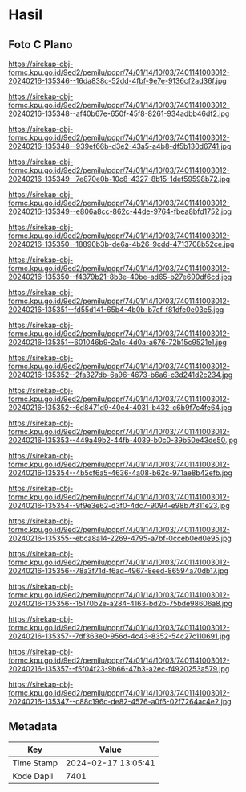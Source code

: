 # Hasil

## Foto C Plano

https://sirekap-obj-formc.kpu.go.id/9ed2/pemilu/pdpr/74/01/14/10/03/7401141003012-20240216-135346--16da838c-52dd-4fbf-9e7e-9136cf2ad36f.jpg

https://sirekap-obj-formc.kpu.go.id/9ed2/pemilu/pdpr/74/01/14/10/03/7401141003012-20240216-135348--af40b67e-650f-45f8-8261-934adbb46df2.jpg

https://sirekap-obj-formc.kpu.go.id/9ed2/pemilu/pdpr/74/01/14/10/03/7401141003012-20240216-135348--939ef66b-d3e2-43a5-a4b8-df5b130d6741.jpg

https://sirekap-obj-formc.kpu.go.id/9ed2/pemilu/pdpr/74/01/14/10/03/7401141003012-20240216-135349--7e870e0b-10c8-4327-8b15-1def59598b72.jpg

https://sirekap-obj-formc.kpu.go.id/9ed2/pemilu/pdpr/74/01/14/10/03/7401141003012-20240216-135349--e806a8cc-862c-44de-9764-fbea8bfd1752.jpg

https://sirekap-obj-formc.kpu.go.id/9ed2/pemilu/pdpr/74/01/14/10/03/7401141003012-20240216-135350--18890b3b-de6a-4b26-9cdd-4713708b52ce.jpg

https://sirekap-obj-formc.kpu.go.id/9ed2/pemilu/pdpr/74/01/14/10/03/7401141003012-20240216-135350--f4379b21-8b3e-40be-ad65-b27e690df6cd.jpg

https://sirekap-obj-formc.kpu.go.id/9ed2/pemilu/pdpr/74/01/14/10/03/7401141003012-20240216-135351--fd55d141-65b4-4b0b-b7cf-f81dfe0e03e5.jpg

https://sirekap-obj-formc.kpu.go.id/9ed2/pemilu/pdpr/74/01/14/10/03/7401141003012-20240216-135351--601046b9-2a1c-4d0a-a676-72b15c9521e1.jpg

https://sirekap-obj-formc.kpu.go.id/9ed2/pemilu/pdpr/74/01/14/10/03/7401141003012-20240216-135352--2fa327db-6a96-4673-b6a6-c3d241d2c234.jpg

https://sirekap-obj-formc.kpu.go.id/9ed2/pemilu/pdpr/74/01/14/10/03/7401141003012-20240216-135352--6d8471d9-40e4-4031-b432-c6b9f7c4fe64.jpg

https://sirekap-obj-formc.kpu.go.id/9ed2/pemilu/pdpr/74/01/14/10/03/7401141003012-20240216-135353--449a49b2-44fb-4039-b0c0-39b50e43de50.jpg

https://sirekap-obj-formc.kpu.go.id/9ed2/pemilu/pdpr/74/01/14/10/03/7401141003012-20240216-135354--4b5cf6a5-4636-4a08-b62c-971ae8b42efb.jpg

https://sirekap-obj-formc.kpu.go.id/9ed2/pemilu/pdpr/74/01/14/10/03/7401141003012-20240216-135354--9f9e3e62-d3f0-4dc7-9094-e98b7f311e23.jpg

https://sirekap-obj-formc.kpu.go.id/9ed2/pemilu/pdpr/74/01/14/10/03/7401141003012-20240216-135355--ebca8a14-2269-4795-a7bf-0cceb0ed0e95.jpg

https://sirekap-obj-formc.kpu.go.id/9ed2/pemilu/pdpr/74/01/14/10/03/7401141003012-20240216-135356--78a3f71d-f6ad-4967-8eed-86594a70db17.jpg

https://sirekap-obj-formc.kpu.go.id/9ed2/pemilu/pdpr/74/01/14/10/03/7401141003012-20240216-135356--15170b2e-a284-4163-bd2b-75bde98606a8.jpg

https://sirekap-obj-formc.kpu.go.id/9ed2/pemilu/pdpr/74/01/14/10/03/7401141003012-20240216-135357--7df363e0-956d-4c43-8352-54c27c110691.jpg

https://sirekap-obj-formc.kpu.go.id/9ed2/pemilu/pdpr/74/01/14/10/03/7401141003012-20240216-135357--f5f04f23-9b66-47b3-a2ec-f4920253a579.jpg

https://sirekap-obj-formc.kpu.go.id/9ed2/pemilu/pdpr/74/01/14/10/03/7401141003012-20240216-135347--c88c196c-de82-4576-a0f6-02f7264ac4e2.jpg


## Metadata

| Key        | Value               |
| ---------- | ------------------- |
| Time Stamp | 2024-02-17 13:05:41 |
| Kode Dapil | 7401                |



